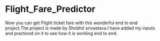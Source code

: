 # Flight_Fare_Predictor
Now you can get Flight ticket fare with this wonderful end to end project.The project is made by Shobhit srivastava.I have added my inputs and practiced on it to see how it is working end to end.
